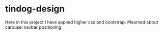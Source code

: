 # tindog-design
Here in this project I have applied higher css and bootstrap.
#learned about carousel navbar positioning
